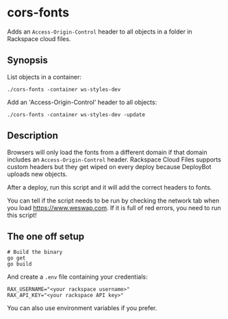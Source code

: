 cors-fonts
==========

Adds an `Access-Origin-Control` header to all objects
in a folder in Rackspace cloud files.

Synopsis
--------

List objects in a container:

    ./cors-fonts -container ws-styles-dev

Add an 'Access-Origin-Control' header to all objects:

    ./cors-fonts -container ws-styles-dev -update

Description
-----------

Browsers will only load the fonts from a different domain
if that domain includes an `Access-Origin-Control` header.
Rackspace Cloud Files supports custom headers but they get
wiped on every deploy because DeployBot uploads new objects.

After a deploy, run this script and it will add the correct
headers to fonts.

You can tell if the script needs to be run by checking
the network tab when you load https://www.weswap.com.
If it is full of red errors, you need to run this script!

The one off setup
-----------------

    # Build the binary
    go get
    go build

And create a `.env` file containing your credentials:

```
RAX_USERNAME="<your rackspace username>"
RAX_API_KEY="<your rackspace API key>"
```

You can also use environment variables if you prefer.
